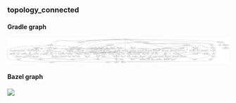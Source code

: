 ### topology_connected

#### Gradle graph

![](topology_connected/gradle_graph.png)

#### Bazel graph

![](topology_connected/bazel_graph.png)
